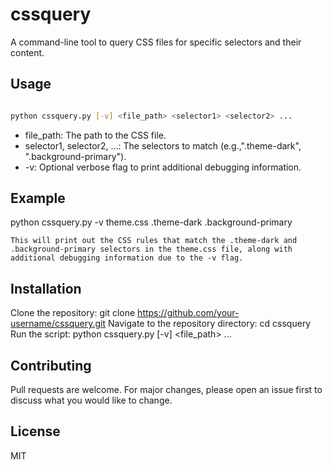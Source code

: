 # cssquery

A command-line tool to query CSS files for specific selectors and their content.

## Usage

```sh

python cssquery.py [-v] <file_path> <selector1> <selector2> ...

```

- file_path: The path to the CSS file.
- selector1, selector2, ...: The selectors to match (e.g.,".theme-dark", ".background-primary").
- -v: Optional verbose flag to print additional debugging information.

## Example

python cssquery.py -v theme.css .theme-dark .background-primary

    This will print out the CSS rules that match the .theme-dark and .background-primary selectors in the theme.css file, along with additional debugging information due to the -v flag.

## Installation

Clone the repository: git clone https://github.com/your-username/cssquery.git
Navigate to the repository directory: cd cssquery
Run the script: python cssquery.py [-v] <file_path> <selector1> <selector2> ...

## Contributing

Pull requests are welcome. For major changes, please open an issue first to discuss what you would like to change.

## License

MIT
